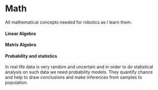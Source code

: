 # Math
All mathematical concepts needed for robotics as I learn them.

#### Linear Algebra
#### Matrix Algebra
#### Probability and statistics
In real life data is very random and uncertain and in order to do statistical analysis on such data we need probability models. They quantify chance and help to draw conclusions and make inferences from samples to population. 
